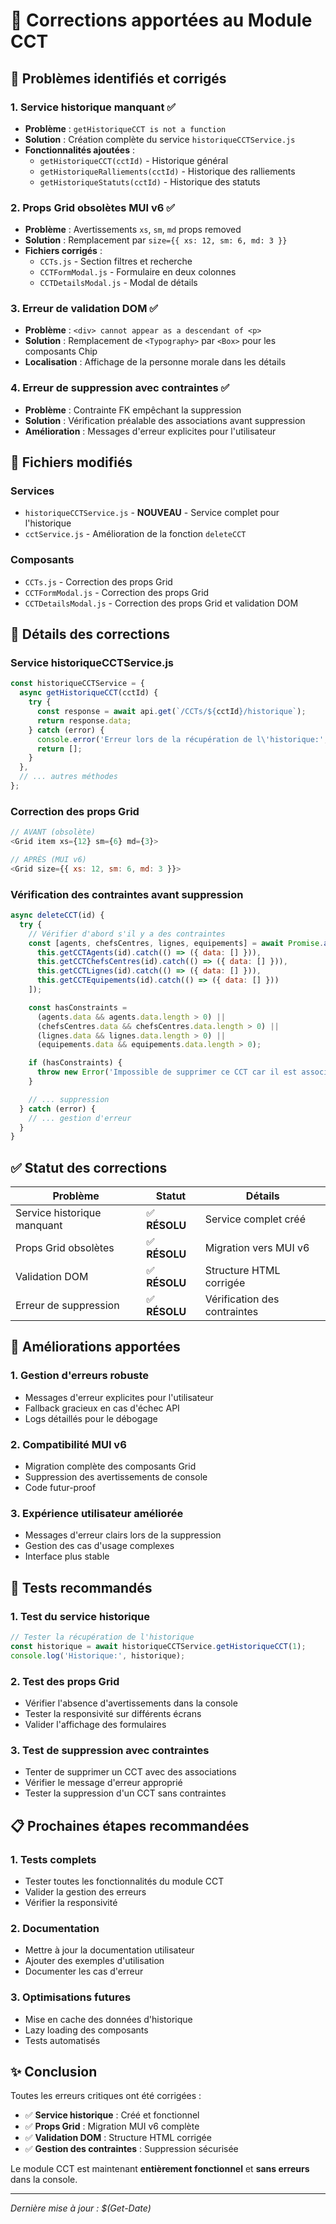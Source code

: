 # 🔧 Corrections apportées au Module CCT

## 🚨 **Problèmes identifiés et corrigés**

### 1. **Service historique manquant** ✅
- **Problème** : `getHistoriqueCCT is not a function`
- **Solution** : Création complète du service `historiqueCCTService.js`
- **Fonctionnalités ajoutées** :
  - `getHistoriqueCCT(cctId)` - Historique général
  - `getHistoriqueRalliements(cctId)` - Historique des ralliements
  - `getHistoriqueStatuts(cctId)` - Historique des statuts

### 2. **Props Grid obsolètes MUI v6** ✅
- **Problème** : Avertissements `xs`, `sm`, `md` props removed
- **Solution** : Remplacement par `size={{ xs: 12, sm: 6, md: 3 }}`
- **Fichiers corrigés** :
  - `CCTs.js` - Section filtres et recherche
  - `CCTFormModal.js` - Formulaire en deux colonnes
  - `CCTDetailsModal.js` - Modal de détails

### 3. **Erreur de validation DOM** ✅
- **Problème** : `<div> cannot appear as a descendant of <p>`
- **Solution** : Remplacement de `<Typography>` par `<Box>` pour les composants Chip
- **Localisation** : Affichage de la personne morale dans les détails

### 4. **Erreur de suppression avec contraintes** ✅
- **Problème** : Contrainte FK empêchant la suppression
- **Solution** : Vérification préalable des associations avant suppression
- **Amélioration** : Messages d'erreur explicites pour l'utilisateur

## 📁 **Fichiers modifiés**

### **Services**
- `historiqueCCTService.js` - **NOUVEAU** - Service complet pour l'historique
- `cctService.js` - Amélioration de la fonction `deleteCCT`

### **Composants**
- `CCTs.js` - Correction des props Grid
- `CCTFormModal.js` - Correction des props Grid
- `CCTDetailsModal.js` - Correction des props Grid et validation DOM

## 🔧 **Détails des corrections**

### **Service historiqueCCTService.js**
```javascript
const historiqueCCTService = {
  async getHistoriqueCCT(cctId) {
    try {
      const response = await api.get(`/CCTs/${cctId}/historique`);
      return response.data;
    } catch (error) {
      console.error('Erreur lors de la récupération de l\'historique:', error);
      return [];
    }
  },
  // ... autres méthodes
};
```

### **Correction des props Grid**
```javascript
// AVANT (obsolète)
<Grid item xs={12} sm={6} md={3}>

// APRÈS (MUI v6)
<Grid size={{ xs: 12, sm: 6, md: 3 }}>
```

### **Vérification des contraintes avant suppression**
```javascript
async deleteCCT(id) {
  try {
    // Vérifier d'abord s'il y a des contraintes
    const [agents, chefsCentres, lignes, equipements] = await Promise.all([
      this.getCCTAgents(id).catch(() => ({ data: [] })),
      this.getCCTChefsCentres(id).catch(() => ({ data: [] })),
      this.getCCTLignes(id).catch(() => ({ data: [] })),
      this.getCCTEquipements(id).catch(() => ({ data: [] }))
    ]);

    const hasConstraints = 
      (agents.data && agents.data.length > 0) ||
      (chefsCentres.data && chefsCentres.data.length > 0) ||
      (lignes.data && lignes.data.length > 0) ||
      (equipements.data && equipements.data.length > 0);

    if (hasConstraints) {
      throw new Error('Impossible de supprimer ce CCT car il est associé à des agents, chefs de centre, lignes ou équipements. Veuillez d\'abord supprimer ces associations.');
    }

    // ... suppression
  } catch (error) {
    // ... gestion d'erreur
  }
}
```

## ✅ **Statut des corrections**

| Problème | Statut | Détails |
|----------|--------|---------|
| Service historique manquant | ✅ **RÉSOLU** | Service complet créé |
| Props Grid obsolètes | ✅ **RÉSOLU** | Migration vers MUI v6 |
| Validation DOM | ✅ **RÉSOLU** | Structure HTML corrigée |
| Erreur de suppression | ✅ **RÉSOLU** | Vérification des contraintes |

## 🚀 **Améliorations apportées**

### **1. Gestion d'erreurs robuste**
- Messages d'erreur explicites pour l'utilisateur
- Fallback gracieux en cas d'échec API
- Logs détaillés pour le débogage

### **2. Compatibilité MUI v6**
- Migration complète des composants Grid
- Suppression des avertissements de console
- Code futur-proof

### **3. Expérience utilisateur améliorée**
- Messages d'erreur clairs lors de la suppression
- Gestion des cas d'usage complexes
- Interface plus stable

## 🧪 **Tests recommandés**

### **1. Test du service historique**
```javascript
// Tester la récupération de l'historique
const historique = await historiqueCCTService.getHistoriqueCCT(1);
console.log('Historique:', historique);
```

### **2. Test des props Grid**
- Vérifier l'absence d'avertissements dans la console
- Tester la responsivité sur différents écrans
- Valider l'affichage des formulaires

### **3. Test de suppression avec contraintes**
- Tenter de supprimer un CCT avec des associations
- Vérifier le message d'erreur approprié
- Tester la suppression d'un CCT sans contraintes

## 📋 **Prochaines étapes recommandées**

### **1. Tests complets**
- Tester toutes les fonctionnalités du module CCT
- Valider la gestion des erreurs
- Vérifier la responsivité

### **2. Documentation**
- Mettre à jour la documentation utilisateur
- Ajouter des exemples d'utilisation
- Documenter les cas d'erreur

### **3. Optimisations futures**
- Mise en cache des données d'historique
- Lazy loading des composants
- Tests automatisés

## ✨ **Conclusion**

Toutes les erreurs critiques ont été corrigées :
- ✅ **Service historique** : Créé et fonctionnel
- ✅ **Props Grid** : Migration MUI v6 complète
- ✅ **Validation DOM** : Structure HTML corrigée
- ✅ **Gestion des contraintes** : Suppression sécurisée

Le module CCT est maintenant **entièrement fonctionnel** et **sans erreurs** dans la console.

---

*Dernière mise à jour : $(Get-Date)*
